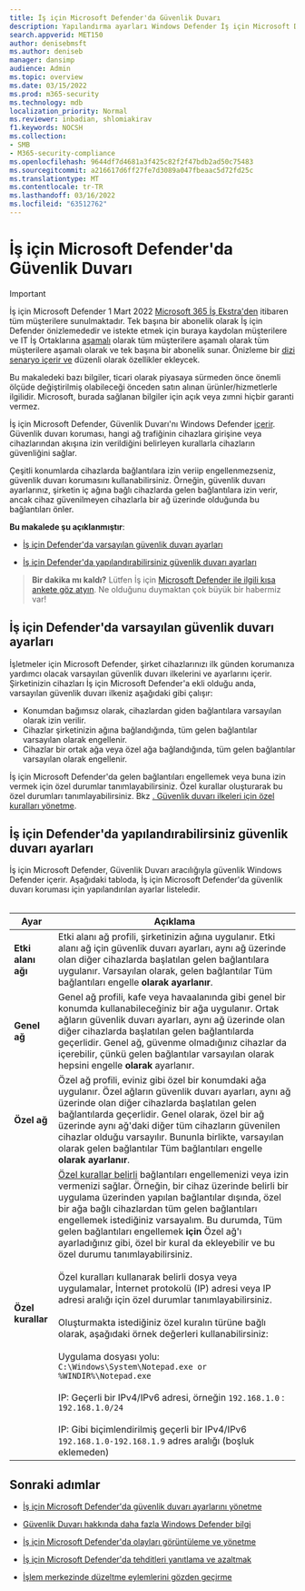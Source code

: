 ```yaml
---
title: İş için Microsoft Defender'da Güvenlik Duvarı
description: Yapılandırma ayarları Windows Defender İş için Microsoft Defender Güvenlik Duvarı hakkında bilgi
search.appverid: MET150
author: denisebmsft
ms.author: deniseb
manager: dansimp
audience: Admin
ms.topic: overview
ms.date: 03/15/2022
ms.prod: m365-security
ms.technology: mdb
localization_priority: Normal
ms.reviewer: inbadian, shlomiakirav
f1.keywords: NOCSH
ms.collection:
- SMB
- M365-security-compliance
ms.openlocfilehash: 9644df7d4681a3f425c82f2f47bdb2ad50c75483
ms.sourcegitcommit: a216617d6ff27fe7d3089a047fbeaac5d72fd25c
ms.translationtype: MT
ms.contentlocale: tr-TR
ms.lasthandoff: 03/16/2022
ms.locfileid: "63512762"
---
```

# <a name="firewall-in-microsoft-defender-for-business"></a>İş için Microsoft Defender'da Güvenlik Duvarı

> [!IMPORTANT]
> İş için Microsoft Defender 1 Mart 2022 [Microsoft 365 İş Ekstra'den](../../business-premium/index.md) itibaren tüm müşterilere sunulmaktadır. Tek başına bir abonelik olarak İş için Defender önizlemededir ve istekte etmek için buraya kaydolan müşterilere ve IT İş Ortaklarına [aşamalı](https://aka.ms/mdb-preview) olarak tüm müşterilere aşamalı olarak tüm müşterilere aşamalı olarak ve tek başına bir abonelik sunar. Önizleme bir [dizi senaryo içerir ve](mdb-tutorials.md#try-these-preview-scenarios) düzenli olarak özellikler ekleycek.
> 
> Bu makaledeki bazı bilgiler, ticari olarak piyasaya sürmeden önce önemli ölçüde değiştirilmiş olabileceği önceden satın alınan ürünler/hizmetlerle ilgilidir. Microsoft, burada sağlanan bilgiler için açık veya zımni hiçbir garanti vermez. 

İş için Microsoft Defender, Güvenlik Duvarı'nı Windows Defender [içerir](/windows/security/threat-protection/windows-firewall/windows-firewall-with-advanced-security). Güvenlik duvarı koruması, hangi ağ trafiğinin cihazlara girişine veya cihazlarından akışına izin verildiğini belirleyen kurallarla cihazların güvenliğini sağlar. 

Çeşitli konumlarda cihazlarda bağlantılara izin veriip engellenmezseniz, güvenlik duvarı korumasını kullanabilirsiniz. Örneğin, güvenlik duvarı ayarlarınız, şirketin iç ağına bağlı cihazlarda gelen bağlantılara izin verir, ancak cihaz güvenilmeyen cihazlarla bir ağ üzerinde olduğunda bu bağlantıları önler.

**Bu makalede şu açıklanmıştır**:

- [İş için Defender'da varsayılan güvenlik duvarı ayarları](#default-firewall-settings-in-defender-for-business)

- [İş için Defender'da yapılandırabilirsiniz güvenlik duvarı ayarları](#firewall-settings-you-can-configure-in-defender-for-business)

>
> **Bir dakika mı kaldı?**
> Lütfen İş için <a href="https://microsoft.qualtrics.com/jfe/form/SV_0JPjTPHGEWTQr4y" target="_blank">Microsoft Defender ile ilgili kısa ankete göz atyın</a>. Ne olduğunu duymaktan çok büyük bir habermiz var!
>

## <a name="default-firewall-settings-in-defender-for-business"></a>İş için Defender'da varsayılan güvenlik duvarı ayarları

İşletmeler için Microsoft Defender, şirket cihazlarınızı ilk günden korumanıza yardımcı olacak varsayılan güvenlik duvarı ilkelerini ve ayarlarını içerir. Şirketinizin cihazları İş için Microsoft Defender'a ekli olduğu anda, varsayılan güvenlik duvarı ilkeniz aşağıdaki gibi çalışır:

- Konumdan bağımsız olarak, cihazlardan giden bağlantılara varsayılan olarak izin verilir.
- Cihazlar şirketinizin ağına bağlandığında, tüm gelen bağlantılar varsayılan olarak engellenir.
- Cihazlar bir ortak ağa veya özel ağa bağlandığında, tüm gelen bağlantılar varsayılan olarak engellenir.

İş için Microsoft Defender'da gelen bağlantıları engellemek veya buna izin vermek için özel durumlar tanımlayabilirsiniz. Özel kurallar oluşturarak bu özel durumları tanımlayabilirsiniz. Bkz [. Güvenlik duvarı ilkeleri için özel kuralları yönetme](mdb-custom-rules-firewall.md).

## <a name="firewall-settings-you-can-configure-in-defender-for-business"></a>İş için Defender'da yapılandırabilirsiniz güvenlik duvarı ayarları

İş için Microsoft Defender, Güvenlik Duvarı aracılığıyla güvenlik Windows Defender içerir. Aşağıdaki tabloda, İş için Microsoft Defender'da güvenlik duvarı koruması için yapılandırılan ayarlar listeledir. <br/><br/>

| Ayar | Açıklama |
|--|--|
| **Etki alanı ağı** | Etki alanı ağ profili, şirketinizin ağına uygulanır. Etki alanı ağ için güvenlik duvarı ayarları, aynı ağ üzerinde olan diğer cihazlarda başlatılan gelen bağlantılara uygulanır. Varsayılan olarak, gelen bağlantılar Tüm bağlantıları engelle **olarak ayarlanır**.  |
| **Genel ağ** | Genel ağ profili, kafe veya havaalanında gibi genel bir konumda kullanabileceğiniz bir ağa uygulanır. Ortak ağların güvenlik duvarı ayarları, aynı ağ üzerinde olan diğer cihazlarda başlatılan gelen bağlantılarda geçerlidir. Genel ağ, güvenme olmadığınız cihazlar da içerebilir, çünkü gelen bağlantılar varsayılan olarak hepsini engelle **olarak** ayarlanır.  |
| **Özel ağ** | Özel ağ profili, eviniz gibi özel bir konumdaki ağa uygulanır. Özel ağların güvenlik duvarı ayarları, aynı ağ üzerinde olan diğer cihazlarda başlatılan gelen bağlantılarda geçerlidir. Genel olarak, özel bir ağ üzerinde aynı ağ'daki diğer tüm cihazların güvenilen cihazlar olduğu varsayılır. Bununla birlikte, varsayılan olarak gelen bağlantılar Tüm bağlantıları engelle **olarak ayarlanır**. |
| **Özel kurallar** | [Özel kurallar belirli](mdb-custom-rules-firewall.md) bağlantıları engellemenizi veya izin vermenizi sağlar. Örneğin, bir cihaz üzerinde belirli bir uygulama üzerinden yapılan bağlantılar dışında, özel bir ağa bağlı cihazlardan tüm gelen bağlantıları engellemek istediğiniz varsayalım. Bu durumda, Tüm gelen bağlantıları engellemek **için** Özel ağ'ı ayarladığınız gibi, özel bir kural da ekleyebilir ve bu özel durumu tanımlayabilirsiniz. <br/><br/>Özel kuralları kullanarak belirli dosya veya uygulamalar, İnternet protokolü (IP) adresi veya IP adresi aralığı için özel durumlar tanımlayabilirsiniz. <br/><br/>Oluşturmakta istediğiniz özel kuralın türüne bağlı olarak, aşağıdaki örnek değerleri kullanabilirsiniz: <br/><br/>Uygulama dosyası yolu: `C:\Windows\System\Notepad.exe or %WINDIR%\Notepad.exe` <br/><br/>IP: Geçerli bir IPv4/IPv6 adresi, örneğin `192.168.1.0` : `192.168.1.0/24` <br/><br/>IP: Gibi biçimlendirilmiş geçerli bir IPv4/IPv6 `192.168.1.0-192.168.1.9` adres aralığı (boşluk eklemeden) |

## <a name="next-steps"></a>Sonraki adımlar

- [İş için Microsoft Defender'da güvenlik duvarı ayarlarını yönetme](mdb-custom-rules-firewall.md)

- [Güvenlik Duvarı hakkında daha fazla Windows Defender bilgi](/windows/security/threat-protection/windows-firewall/windows-firewall-with-advanced-security)

- [İş için Microsoft Defender'da olayları görüntüleme ve yönetme](mdb-view-manage-incidents.md)

- [İş için Microsoft Defender'da tehditleri yanıtlama ve azaltmak](mdb-respond-mitigate-threats.md)

- [İşlem merkezinde düzeltme eylemlerini gözden geçirme](mdb-review-remediation-actions.md)